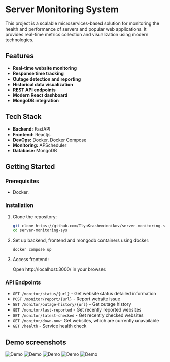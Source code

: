 # Server Monitoring System  

This project is a scalable microservices-based solution for monitoring the health and performance of servers and popular web applications. It provides real-time metrics collection and visualization using modern technologies.  

## Features  
- **Real-time website monitoring**
- **Response time tracking**
- **Outage detection and reporting**
- **Historical data visualization**
- **REST API endpoints**
- **Modern React dashboard**
- **MongoDB integration**

## Tech Stack  
- **Backend:** FastAPI  
- **Frontend:** Reactjs
- **DevOps:** Docker, Docker Compose  
- **Monitoring:** APScheduler  
- **Database:** MongoDB  

## Getting Started  

### Prerequisites  
- Docker.  

### Installation  
1. Clone the repository:

   ```bash  
   git clone https://github.com/IlyaKrasheninnikov/server-monitoring-sys.git  
   cd server-monitoring-sys
   ```
   
2. Set up backend, frontend and mongodb containers using docker:
  
    ```bash
    docker compose up
    ```

4. Access frontend:

   Open http://localhost:3000/ in your browser.


### API Endpoints

- ```GET /monitor/status/{url}``` - Get website status detailed information
- ```POST /monitor/report/{url}``` - Report website issue
- ```GET /monitor/outage-history/{url}``` - Get outage history
- ```GET /monitor/last-reported``` - Get recently reported websites
- ```GET /monitor/latest-checked``` - Get recently checked websites
- ```GET /monitor/down-now```- Get websites, which are currently unavailable
- ```GET /health``` - Service health check

## Demo screenshots

![Demo](https://github.com/user-attachments/assets/8df13c2a-6b4d-4ccb-8396-ffb4bc255126)
![Demo](https://github.com/user-attachments/assets/21124bbe-43e6-4f46-881d-b8f4820c2f52)
![Demo](https://github.com/user-attachments/assets/2927cb5a-a083-4603-a340-168042db30d4)
![Demo](https://github.com/user-attachments/assets/a0b8d2f0-efd2-41c2-8d22-dd60742cc1e7)
![Demo](https://github.com/user-attachments/assets/94632a2a-642f-473d-b15c-df0aec06762d)
